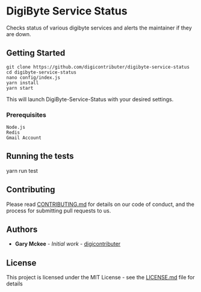 # DigiByte Service Status

Checks status of various digibyte services and alerts the maintainer if they are down.

## Getting Started

```
git clone https://github.com/digicontributer/digibyte-service-status
cd digibyte-service-status
nano config/index.js
yarn install
yarn start
```

This will launch DigiByte-Service-Status with your desired settings.

### Prerequisites

```
Node.js
Redis
Gmail Account
```

## Running the tests

yarn run test

## Contributing

Please read [CONTRIBUTING.md](https://github.com/digicontributer/digibyte-service-status/blob/master/CONTRIBUTING.md) for details on our code of conduct, and the process for submitting pull requests to us.

## Authors

* **Gary Mckee** - *Initial work* - [digicontributer](https://github.com/digicontributer)

## License

This project is licensed under the MIT License - see the [LICENSE.md](LICENSE.md) file for details

